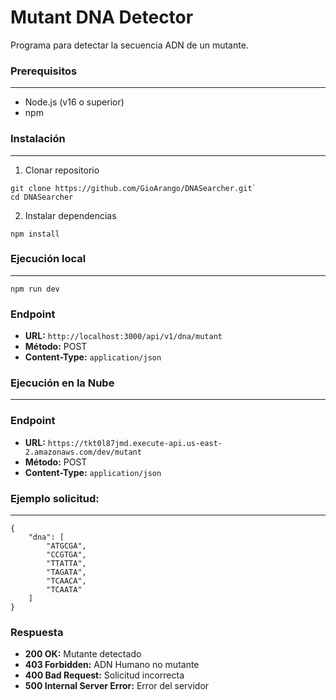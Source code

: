 # Mutant DNA Detector

Programa para detectar la secuencia ADN de un mutante.

### Prerequisitos
------------
- Node.js (v16 o superior)
- npm

### Instalación

------------

1. Clonar repositorio
```
git clone https://github.com/GioArango/DNASearcher.git`
cd DNASearcher
```

2. Instalar dependencias
```
npm install
```

### Ejecución local
------------

```
npm run dev
```

### Endpoint

- **URL:** `http://localhost:3000/api/v1/dna/mutant`
- **Método:** POST
- **Content-Type:** `application/json`
 


### Ejecución en la Nube
------------

### Endpoint

- **URL:** `https://tkt0l87jmd.execute-api.us-east-2.amazonaws.com/dev/mutant`
- **Método:** POST
- **Content-Type:** `application/json`

### Ejemplo solicitud:
------------
```
{
    "dna": [
        "ATGCGA",
        "CCGTGA",
        "TTATTA",
        "TAGATA",
        "TCAACA",
        "TCAATA"
    ]
}
```

### Respuesta
- **200 OK:** Mutante detectado
- **403 Forbidden:** ADN Humano no mutante
- **400 Bad Request:** Solicitud incorrecta
- **500 Internal Server Error:** Error del servidor